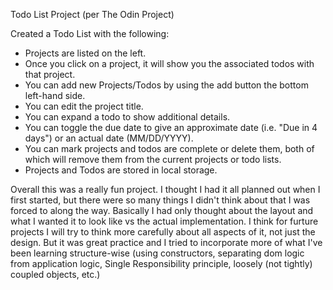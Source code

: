 Todo List Project (per The Odin Project)

Created a Todo List with the following:
- Projects are listed on the left.
- Once you click on a project, it will show you the associated todos with that project.
- You can add new Projects/Todos by using the add button the bottom left-hand side.
- You can edit the project title.
- You can expand a todo to show additional details.
- You can toggle the due date to give an approximate date (i.e. "Due in 4 days") or an actual date (MM/DD/YYYY).
- You can mark projects and todos are complete or delete them, both of which will remove them from the current projects or todo lists.
- Projects and Todos are stored in local storage.

Overall this was a really fun project. I thought I had it all planned out when I first started, but there were so many things I didn't think about that I was forced to along the way. Basically I had only thought about the layout and what I wanted it to look like vs the actual implementation. I think for furture projects I will try to think more carefully about all aspects of it, not just the design. But it was great practice and I tried to incorporate more of what I've been learning structure-wise (using constructors, separating dom logic from application logic, Single Responsibility principle, loosely (not tightly) coupled objects, etc.)